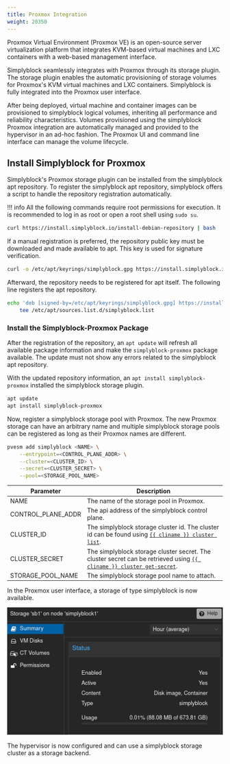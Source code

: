 ```yaml
---
title: Proxmox Integration
weight: 20350
---
```


Proxmox Virtual Environment (Proxmox VE) is an open-source server virtualization platform that integrates KVM-based
virtual machines and LXC containers with a web-based management interface.

Simplyblock seamlessly integrates with Proxmox through its storage plugin. The storage plugin enables the automatic
provisioning of storage volumes for Proxmox's KVM virtual machines and LXC containers. Simplyblock is fully integrated
into the Proxmox user interface.

After being deployed, virtual machine and container images can be provisioned to simplyblock logical volumes, inheriting
all performance and reliability characteristics. Volumes provisioned using the simplyblock Proxmox integration are
automatically managed and provided to the hypervisor in an ad-hoc fashion. The Proxmox UI and command line interface can
manage the volume lifecycle.

## Install Simplyblock for Proxmox

Simplyblock's Proxmox storage plugin can be installed from the simplyblock apt repository. To register the simplyblock
apt repository, simplyblock offers a script to handle the repository registration automatically.

!!! info
    All the following commands require root permissions for execution. It is recommended to log in as root or open a
    root shell using `sudo su`. 

```bash title="Automatically register the Simplyblock Debian Repository"
curl https://install.simplyblock.io/install-debian-repository | bash
```

If a manual registration is preferred, the repository public key must be downloaded and made available to apt. This key
is used for signature verification.

```bash title="Install the Simplyblock Public Key"
curl -o /etc/apt/keyrings/simplyblock.gpg https://install.simplyblock.io/simplyblock.key
```

Afterward, the repository needs to be registered for apt itself. The following line registers the apt repository.

```bash title="Register the Simplyblock Debian Repository"
echo 'deb [signed-by=/etc/apt/keyrings/simplyblock.gpg] https://install.simplyblock.io/debian stable main' | \
    tee /etc/apt/sources.list.d/simplyblock.list
```

### Install the Simplyblock-Proxmox Package

After the registration of the repository, an `apt update` will refresh all available package information and make the
`simplyblock-proxmox` package available. The update must not show any errors related to the simplyblock apt repository.

With the updated repository information, an `apt install simplyblock-proxmox` installed the simplyblock storage plugin.

```bash title="Install the Simplyblock Proxmox Integration"
apt update
apt install simplyblock-proxmox
```

Now, register a simplyblock storage pool with Proxmox. The new Proxmox storage can have an arbitrary name and multiple
simplyblock storage pools can be registered as long as their Proxmox names are different.

```bash title="Enable Simplyblock as a Storage Provider"
pvesm add simplyblock <NAME> \
    --entrypoint=<CONTROL_PLANE_ADDR> \
    --cluster=<CLUSTER_ID> \
    --secret=<CLUSTER_SECRET> \
    --pool=<STORAGE_POOL_NAME>
```

| Parameter          | Description                                                                                                                                                                              |
|--------------------|------------------------------------------------------------------------------------------------------------------------------------------------------------------------------------------|
| NAME               | The name of the storage pool in Proxmox.                                                                                                                                                 |
| CONTROL_PLANE_ADDR | The api address of the simplyblock control plane.                                                                                                                                        |
| CLUSTER_ID         | The simplyblock storage cluster id. The cluster id can be found using [`{{ cliname }} cluster list`](../../reference/cli/cluster.md#shows-the-cluster-list).                   |
| CLUSTER_SECRET     | The simplyblock storage cluster secret. The cluster secret can be retrieved using [`{{ cliname }} cluster get-secret`](../../reference/cli/cluster.md#gets-a-clusters-secret). |
| STORAGE_POOL_NAME  | The simplyblock storage pool name to attach.                                                                                                                                             | 

In the Proxmox user interface, a storage of type simplyblock is now available.

![](../../assets/images/simplyblock-proxmox-storage.png)

The hypervisor is now configured and can use a simplyblock storage cluster as a storage backend.
